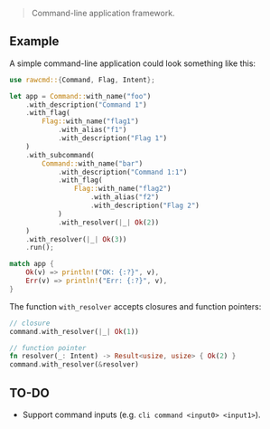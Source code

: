 > Command-line application framework.

## Example

A simple command-line application could look something like this:

```rs
use rawcmd::{Command, Flag, Intent};

let app = Command::with_name("foo")
    .with_description("Command 1")
    .with_flag(
        Flag::with_name("flag1")
            .with_alias("f1")
            .with_description("Flag 1")
    )
    .with_subcommand(
        Command::with_name("bar")
            .with_description("Command 1:1")
            .with_flag(
                Flag::with_name("flag2")
                    .with_alias("f2")
                    .with_description("Flag 2")
            )
            .with_resolver(|_| Ok(2))
    )
    .with_resolver(|_| Ok(3))
    .run();

match app {
    Ok(v) => println!("OK: {:?}", v),
    Err(v) => println!("Err: {:?}", v),
}
```

The function `with_resolver` accepts closures and function pointers:

```rs
// closure
command.with_resolver(|_| Ok(1))

// function pointer
fn resolver(_: Intent) -> Result<usize, usize> { Ok(2) }
command.with_resolver(&resolver)
```

## TO-DO

* Support command inputs (e.g. `cli command <input0> <input1>`).
